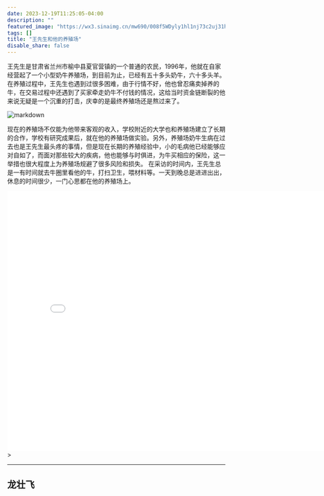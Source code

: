 ```yaml
---
date: 2023-12-19T11:25:05-04:00
description: ""
featured_image: "https://wx3.sinaimg.cn/mw690/008f5WDyly1hl1nj73c2uj31hc0u0n2k.jpg"
tags: []
title: "王先生和他的养殖场"
disable_share: false
---
```

王先生是甘肃省兰州市榆中县夏官营镇的一个普通的农民，1996年，他就在自家经营起了一个小型奶牛养殖场，到目前为止，已经有五十多头奶牛，六十多头羊。在养殖过程中，王先生也遇到过很多困难，由于行情不好，他也曾忍痛卖掉养的牛，在交易过程中还遇到了买家牵走奶牛不付钱的情况，这给当时资金链断裂的他来说无疑是一个沉重的打击，庆幸的是最终养殖场还是熬过来了。

![markdown](https://wx2.sinaimg.cn/mw2000/008f5WDyly1hl1jupd9lyj31hc0u0n2k.jpg)

现在的养殖场不仅能为他带来客观的收入，学校附近的大学也和养殖场建立了长期的合作，学校有研究成果后，就在他的养殖场做实验。另外，养殖场奶牛生病在过去也是王先生最头疼的事情，但是现在长期的养殖经验中，小的毛病他已经能够应对自如了，而面对那些较大的疾病，他也能够与时俱进，为牛买相应的保险，这一举措也很大程度上为养殖场规避了很多风险和损失。
在采访的时间内，王先生总是一有时间就去牛圈里看他的牛，打扫卫生，喂材料等。一天到晚总是进进出出，休息的时间很少，一门心思都在他的养殖场上。

<iframe src="//player.bilibili.com/player.html?aid=750249254&bvid=BV13C4y1u74B&cid=1376940100&p=1" scrolling="no" border="0" frameborder="no" framespacing="0" allowfullscreen="true"width="800px" height="600px"> </iframe>> </iframe>

---
龙壮飞
---



